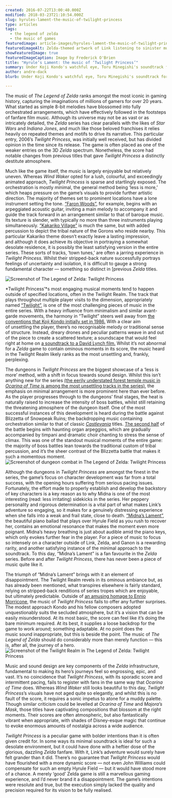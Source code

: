 ```yaml
---
created: 2016-07-22T13:00:40.000Z
modified: 2018-03-23T21:10:54.000Z
slug: hyrules-lament-the-music-of-twilight-princess
type: articles
tags:
  - the legend of zelda
  - the music of games
featuredimage: article-images/hyrules-lament-the-music-of-twilight-princess.jpg
featuredimageAlt: Zelda-themed artwork of Link listening to sinister music
showFeaturedImage: true
featuredImageCaption: Image by Frederick O'Brien
title: "Hyrule’s Lament: the music of ‘Twilight Princess’"
summary: Under Koji Kondo's watchful eye, Toru Minegishi's soundtrack for Twilight Princess had bolder intentions than it is often given credit for
author: andre-dack
blurb: Under Koji Kondo's watchful eye, Toru Minegishi's soundtrack for Twilight Princess had bolder intentions than it is often given credit for.

---
```


The music of *The Legend of Zelda* ranks amongst the most iconic in gaming history, capturing the imaginations of millions of gamers for over 20 years. What started as simple 8-bit melodies have blossomed into fully orchestrated arrangements, which have effectively followed in the footsteps of fanfare film music. Although its universe may not be as vast or as intricately detailed, the *Zelda* series has clear parallels with the likes of *Star Wars* and *Indiana Jones*, and much like those beloved franchises it relies heavily on repeated themes and motifs to drive its narrative. This particular entry, 2006’s *Twilight Princess*, was initially well received, but has divided opinion in the time since its release. The game is often placed as one of the weaker entries on the 3D *Zelda* spectrum. Nonetheless, the score had notable changes from previous titles that gave *Twilight Princess* a distinctly destitute atmosphere.

Much like the game itself, the music is largely enjoyable but relatively uneven. Whereas *Wind Waker* opted for a lush, colourful, and exceedingly animated approach, *Twilight Princess* is sparse and startlingly exposed. The orchestration is mostly minimal, the general method being ‘less is more,’ which heaps pressure on the game’s visuals to provide further artistic direction. The majority of themes set to prominent locations have a lone instrument setting the tone. [“Faron Woods”](https://www.youtube.com/watch?v=WsVT_-RsONg), for example, begins with an arpeggiated acoustic guitar, inviting a main melody to accompany it and guide the track forward in an arrangement similar to that of baroque music. Its texture is slender, with typically no more than three instruments playing simultaneously. [“Kakariko Village”](https://www.youtube.com/watch?v=DlMGdW87Wuo) is much the same, but with added percussion to depict the tribal nature of the Gorons who reside nearby. This particular Kakariko theme doesn’t exactly leave a lasting impression, and although it does achieve its objective in portraying a somewhat desolate residence, it is possibly the least satisfying version in the entire series. These sorts of tracks, ‘town tunes,’ are often a jarring experience in *Twilight Princess*. Whilst their stripped-back nature successfully portrays feelings of uncertainty and isolation, it is difficult to gauge a strong fundamental character — something so distinct in [previous *Zelda* titles.

![Screenshot of The Legend of Zelda: Twilight Princess](article-images/hyrules-lament-forest.jpg)

*Twilight Princess’*s most engaging musical moments tend to happen outside of specified locations, often in the Twilight Realm. The track that plays throughout multiple player visits to the dimension, appropriately named [“Twilight”](https://www.youtube.com/watch?v=bUwkjIXaHEI), is one of the most challenging pieces of music in the entire series. With a heavy influence from minimalism and similar avant-garde movements, the harmony in “Twilight” steers well away from [the conventions that Koji Kondo initially set in 1986.](https://www.youtube.com/watch?v=x5biIXoKAHo>) With a clear aim of unsettling the player, there’s no recognisable melody or traditional sense of structure. Instead, dreary drones and peculiar patterns weave in and out of the piece to create a scattered texture; a soundscape that would feel right at home on [a soundtrack to a David Lynch film.](https://www.youtube.com/watch?v=ry5vs331sMY) Whilst it’s not abnormal for a *Zelda* game to contain ominous moments in its score, the music heard in the Twilight Realm likely ranks as the most unsettling and, frankly, perplexing.

The dungeons in *Twilight Princess* are the biggest showcase of a ‘less is more’ method, with a shift in focus towards sound design. Whilst this isn’t anything new for the series [(the eerily understated forest temple music in *Ocarina of Time* is among the most unsettling tracks in the series)](https://www.youtube.com/watch?v=hmsZyC0UXUU), the emphasis on minimal arrangement is more prominent here than ever before. As the player progresses through to the dungeons’ final stages, the heat is naturally raised to increase the intensity of boss battles, whilst still retaining the threatening atmosphere of the dungeon itself. One of the most successful instances of this development is heard during the battle against Blizzetta of Snowpeak Ruins; the backdropping music containing orchestration similar to that of classic *[Castlevania](https://www.youtube.com/watch?v=Oquad3rnZSI&list=PL9C2427AFB919D8C2>)* titles. [The second half](https://www.youtube.com/watch?v=0jsAo8uE9dU>) of the battle begins with haunting organ arpeggios, which are gradually accompanied by timpani and dramatic choir chanting to stress the sense of climax. This was one of the standout musical moments of the entire game: the majority of boss battles lean towards the traditional custom of tribal percussion, and it’s the sheer contrast of the Blizzetta battle that makes it such a momentous moment.
 ­
![Screenshot of dungeon combat in The Legend of Zelda: Twilight Princess](article-images/hyrules-lament-dungeon.jpg)

Although the dungeons in *Twilight Princess* are amongst the finest in the series, the game’s focus on character development was far from a total success, with the opening hours suffering from serious pacing issues. Fortunately, the effort made to properly establish and develop the backstory of key characters is a key reason as to why Midna is one of the most interesting (read: less irritating) sidekicks in the series. Her peppery personality and rigorous determination is a vital part of what makes Link’s adventure so engaging, so it makes for a genuinely distressing experience when she falls into a weak and frail state, close to death. [“Midna’s Lament”](https://www.youtube.com/watch?v=8Nq-gEG-E04), the beautiful piano ballad that plays over Hyrule Field as you rush to recover her, contains an emotional resonance that makes the moment even more poignant. Midna’s heavy breathing is just about audible amid the piano keys, which only evokes further fear in the player. For a piece of music to focus so intensely on a character outside of Link, Zelda, and Ganon is a rewarding rarity, and another satisfying instance of the minimal approach to the soundtrack. To this day, “Midna’s Lament” is a fan favourite in the *Zelda* series. Before and after *Twilight Princess*, there has never been a piece of music quite like it.

The triumph of “Midna’s Lament” brings with it an element of disappointment. The Twilight Realm revels in its ominous ambiance but, as has already been mentioned, what transpires elsewhere is fairly standard, relying on stripped-back renditions of series tropes which are enjoyable, but ultimately predictable. Outside of [an amusing homage to Ennio Morricone](https://www.youtube.com/watch?v=hgnKbFSySfk), the music of *Twilight Princess* fails to offer any further surprises. The modest approach Kondo and his fellow composers adopted unquestionably suits the secluded atmosphere, but it’s a vision that can be easily misunderstood. At its most basic, the score can feel like it’s doing the bare minimum required. At its best, it supplies a loose backdrop for the game to work around; something adaptable. At no point does the music sound inappropriate, but this is beside the point. The music of *The Legend of Zelda* should do considerably more than merely function — this is, after all, the journey of a hero.
 ­
![Screenshot of the Twilight Realm in The Legend of Zelda: Twilight Princess](article-images/hyrules-lament-twilight-realm.jpg)

Music and sound design are key components of the *Zelda* infrastructure, fundamental to making its hero’s journeys feel so engrossing, epic, and vast. It’s no coincidence that *Twilight Princess*, with its sporadic score and intermittent pacing, fails to register with fans in the same way that *Ocarina of Time* does. Whereas *Wind Waker* still looks beautiful to this day, *Twilight Princess*’s visuals have not aged quite so elegantly, and whilst this is no fault of the score, it requires a sonic impetus to atone for a muddy palette. Though similar criticism could be levelled at *Ocarina of Time* and *Majora’s Mask*, those titles have captivating compositions that blossom at the right moments. Their scores are often atmospheric, but also fantastically vibrant when appropriate, with shades of Disney-esque magic that continue to evoke enormous amounts of nostalgia across a wide audience.

*Twilight Princess* is a peculiar game with bolder intentions than it is often given credit for. In some ways its minimal soundtrack is ideal for such a desolate environment, but it could have done with a heftier dose of the glorious, dazzling *Zelda* fanfare. With it, Link’s adventure would surely have felt grander than it did. There’s no guarantee that *Twilight Princess* would have flourished with a more dynamic score — not even John Williams could compensate for such an empty Hyrule Field — but it would have stood more of a chance. A merely ‘good’ Zelda game is still a marvellous gaming experience, and I’d never brand it a disappointment. The game’s intentions were resolute and true, but the execution simply lacked the quality and precision required for its vision to be fully realised.